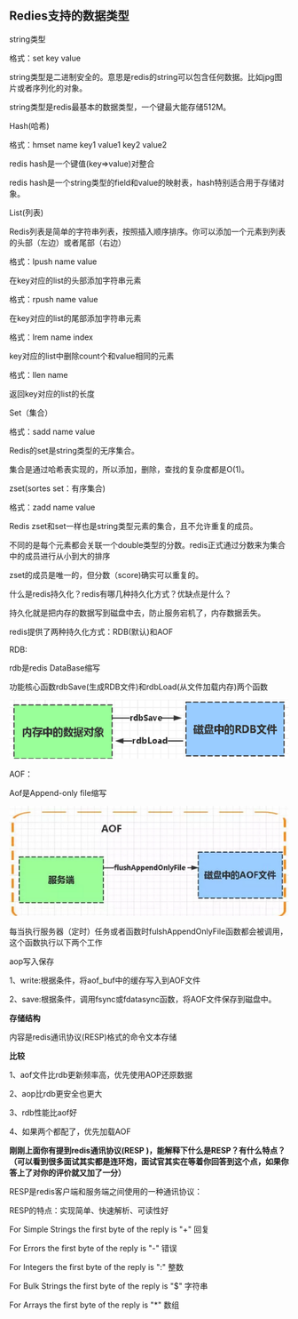 ## Redies支持的数据类型

string类型

格式：set key value

string类型是二进制安全的。意思是redis的string可以包含任何数据。比如jpg图片或者序列化的对象。

string类型是redis最基本的数据类型，一个键最大能存储512M。



Hash(哈希)

格式：hmset name  key1 value1  key2 value2

redis hash是一个键值(key=>value)对整合

redis hash是一个string类型的field和value的映射表，hash特别适合用于存储对象。





List(列表)

Redis列表是简单的字符串列表，按照插入顺序排序。你可以添加一个元素到列表的头部（左边）或者尾部（右边）

格式：lpush name value

在key对应的list的头部添加字符串元素

格式：rpush name value

在key对应的list的尾部添加字符串元素

格式：lrem name index

key对应的list中删除count个和value相同的元素

格式：llen name

返回key对应的list的长度



Set（集合）

格式：sadd name value

Redis的set是string类型的无序集合。

集合是通过哈希表实现的，所以添加，删除，查找的复杂度都是O(1)。



zset(sortes set：有序集合)

格式：zadd name value

Redis zset和set一样也是string类型元素的集合，且不允许重复的成员。

不同的是每个元素都会关联一个double类型的分数。redis正式通过分数来为集合中的成员进行从小到大的排序

zset的成员是唯一的，但分数（score)确实可以重复的。



什么是redis持久化？redis有哪几种持久化方式？优缺点是什么？

持久化就是把内存的数据写到磁盘中去，防止服务宕机了，内存数据丢失。

redis提供了两种持久化方式：RDB(默认)和AOF

RDB:

rdb是redis DataBase缩写

功能核心函数rdbSave(生成RDB文件)和rdbLoad(从文件加载内存)两个函数

![](./img/2.png)

AOF：

Aof是Append-only file缩写

![](./img/1.png)

每当执行服务器（定时）任务或者函数时fulshAppendOnlyFile函数都会被调用，这个函数执行以下两个工作

aop写入保存

1、write:根据条件，将aof_buf中的缓存写入到AOF文件

2、save:根据条件，调用fsync或fdatasync函数，将AOF文件保存到磁盘中。

**存储结构**

内容是redis通讯协议(RESP)格式的命令文本存储

**比较**

1、aof文件比rdb更新频率高，优先使用AOP还原数据

2、aop比rdb更安全也更大

3、rdb性能比aof好

4、如果两个都配了，优先加载AOF

**刚刚上面你有提到redis通讯协议(RESP )，能解释下什么是RESP？有什么特点？（可以看到很多面试其实都是连环炮，面试官其实在等着你回答到这个点，如果你答上了对你的评价就又加了一分）**

RESP是redis客户端和服务端之间使用的一种通讯协议：

RESP的特点：实现简单、快速解析、可读性好

For Simple Strings the first byte of the reply is "+" 回复

For Errors the first byte of the reply is "-" 错误

For Integers the first byte of the reply is ":" 整数

For Bulk Strings the first byte of the reply is "$" 字符串

For Arrays the first byte of the reply is "*" 数组

